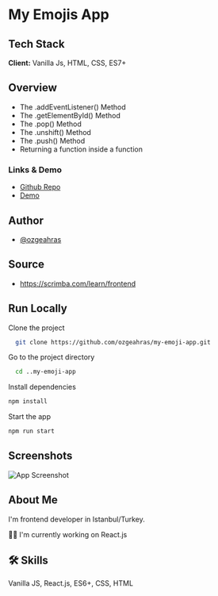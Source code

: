 # My Emojis App

## Tech Stack

**Client:** Vanilla Js, HTML, CSS, ES7+

## Overview

- The .addEventListener() Method
- The .getElementById() Method
- The .pop() Method
- The .unshift() Method
- The .push() Method
- Returning a function inside a function

### Links & Demo

- [Github Repo](https://github.com/ozgeahras/my-emoji-app)
- [Demo](https://ozgeahras.github.io/my-emoji-app/)

## Author

- [@ozgeahras](https://github.com/ozgeahras)

## Source

- https://scrimba.com/learn/frontend

## Run Locally

Clone the project

```bash
  git clone https://github.com/ozgeahras/my-emoji-app.git
```

Go to the project directory

```bash
  cd ..my-emoji-app
```

Install dependencies

```bash
npm install
```

Start the app

```bash
npm run start
```

## Screenshots

![App Screenshot](https://github.com/ozgeahras/my-emoji-app/blob/main/images/screenshot.png)

## About Me

I'm frontend developer in Istanbul/Turkey.

👩‍💻 I'm currently working on React.js

## 🛠 Skills

Vanilla JS, React.js, ES6+, CSS, HTML
